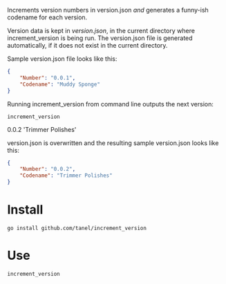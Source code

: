 Increments version numbers in version.json *and* generates a funny-ish codename for each version.

Version data is kept in *version.json*, in the current directory where increment_version is being run.
The version.json file is generated automatically, if it does not exist in the current directory.

Sample version.json file looks like this:

```json
{
	"Number": "0.0.1",
	"Codename": "Muddy Sponge"
}
```

Running increment_version from command line outputs the next version:

```
increment_version
```
0.0.2 'Trimmer Polishes'

version.json is overwritten and the resulting sample version.json looks like this:

```json
{
	"Number": "0.0.2",
	"Codename": "Trimmer Polishes"
}
```

Install
=======
```
go install github.com/tanel/increment_version
```

Use
===
```
increment_version
```
